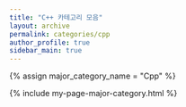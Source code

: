 ```yaml
---
title: "C++ 카테고리 모음"
layout: archive
permalink: categories/cpp
author_profile: true
sidebar_main: true
---
```

{% assign major_category_name = "Cpp" %}

{% include my-page-major-category.html %}
 